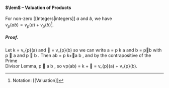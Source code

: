 #### $\lem$ – Valuation of Products
For non-zero [[Integers|integers]] $a$ and $b$, we have  
$v_{p}(ab) = v_{p}(a) + v_{p}(b)$[^1].

##### *Proof.*
Let k = v_{p}(a) and  = v_{p}(b) so we can write a = p k a and b = pb with  
p  a and p  b . Then ab = p k+a b , and by the contrapositive of the Prime  
Divisor Lemma, p  a b , so vp(ab) = k +  = v_{p}(a) + v_{p}(b).

[^1]: Notation: [[Valuation]]